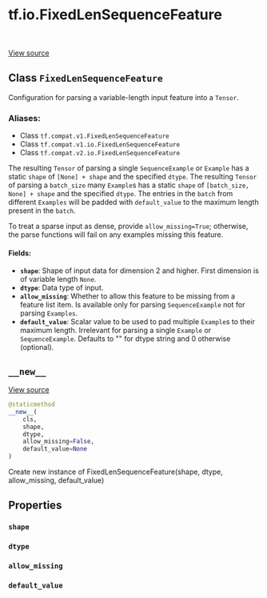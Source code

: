 <div itemscope itemtype="http://developers.google.com/ReferenceObject">
<meta itemprop="name" content="tf.io.FixedLenSequenceFeature" />
<meta itemprop="path" content="Stable" />
<meta itemprop="property" content="shape"/>
<meta itemprop="property" content="dtype"/>
<meta itemprop="property" content="allow_missing"/>
<meta itemprop="property" content="default_value"/>
<meta itemprop="property" content="__new__"/>
</div>

# tf.io.FixedLenSequenceFeature

<!-- Insert buttons -->

<table class="tfo-notebook-buttons tfo-api" align="left">
</table>

<a target="_blank" href="/code/stable/tensorflow/python/ops/parsing_ops.py">View source</a>



## Class `FixedLenSequenceFeature`

<!-- Start diff -->
Configuration for parsing a variable-length input feature into a `Tensor`.



### Aliases:

* Class `tf.compat.v1.FixedLenSequenceFeature`
* Class `tf.compat.v1.io.FixedLenSequenceFeature`
* Class `tf.compat.v2.io.FixedLenSequenceFeature`


<!-- Placeholder for "Used in" -->

The resulting `Tensor` of parsing a single `SequenceExample` or `Example` has
a static `shape` of `[None] + shape` and the specified `dtype`.
The resulting `Tensor` of parsing a `batch_size` many `Example`s has
a static `shape` of `[batch_size, None] + shape` and the specified `dtype`.
The entries in the `batch` from different `Examples` will be padded with
`default_value` to the maximum length present in the `batch`.

To treat a sparse input as dense, provide `allow_missing=True`; otherwise,
the parse functions will fail on any examples missing this feature.

#### Fields:


* <b>`shape`</b>: Shape of input data for dimension 2 and higher. First dimension is
  of variable length `None`.
* <b>`dtype`</b>: Data type of input.
* <b>`allow_missing`</b>: Whether to allow this feature to be missing from a feature
  list item. Is available only for parsing `SequenceExample` not for
  parsing `Examples`.
* <b>`default_value`</b>: Scalar value to be used to pad multiple `Example`s to their
  maximum length. Irrelevant for parsing a single `Example` or
  `SequenceExample`. Defaults to "" for dtype string and 0 otherwise
  (optional).

<h2 id="__new__"><code>__new__</code></h2>

<a target="_blank" href="/code/stable/tensorflow/python/ops/parsing_ops.py">View source</a>

``` python
@staticmethod
__new__(
    cls,
    shape,
    dtype,
    allow_missing=False,
    default_value=None
)
```

Create new instance of FixedLenSequenceFeature(shape, dtype, allow_missing, default_value)




## Properties

<h3 id="shape"><code>shape</code></h3>




<h3 id="dtype"><code>dtype</code></h3>




<h3 id="allow_missing"><code>allow_missing</code></h3>




<h3 id="default_value"><code>default_value</code></h3>






